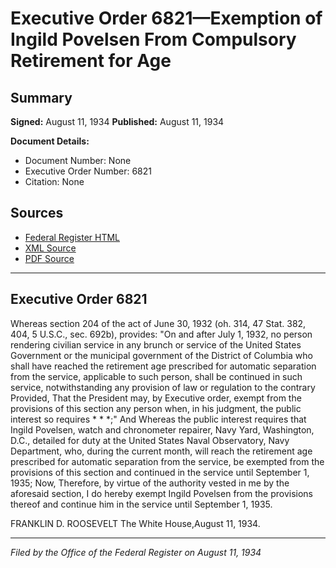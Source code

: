 # Executive Order 6821—Exemption of Ingild Povelsen From Compulsory Retirement for Age

## Summary

**Signed:** August 11, 1934
**Published:** August 11, 1934

**Document Details:**
- Document Number: None
- Executive Order Number: 6821
- Citation: None

## Sources
- [Federal Register HTML](https://www.presidency.ucsb.edu/documents/executive-order-6821-exemption-ingild-povelsen-from-compulsory-retirement-for-age)
- [XML Source](None)
- [PDF Source](None)

---

## Executive Order 6821

Whereas section 204 of the act of June 30, 1932 (oh. 314, 47 Stat. 382, 404, 5 U.S.C., sec. 692b), provides:
"On and after July 1, 1932, no person rendering civilian service in any brunch or service of the United States Government or the municipal government of the District of Columbia who shall have reached the retirement age prescribed for automatic separation from the service, applicable to such person, shall be continued in such service, notwithstanding any provision of law or regulation to the contrary Provided, That the President may, by Executive order, exempt from the provisions of this section any person when, in his judgment, the public interest so requires * * *;"
And Whereas the public interest requires that Ingild Povelsen, watch and chronometer repairer, Navy Yard, Washington, D.C., detailed for duty at the United States Naval Observatory, Navy Department, who, during the current month, will reach the retirement age prescribed for automatic separation from the service, be exempted from the provisions of this section and continued in the service until September 1, 1935;
Now, Therefore, by virtue of the authority vested in me by the aforesaid section, I do hereby exempt Ingild Povelsen from the provisions thereof and continue him in the service until September 1, 1935.

FRANKLIN D. ROOSEVELT
The White House,August 11, 1934.

---

*Filed by the Office of the Federal Register on August 11, 1934*
